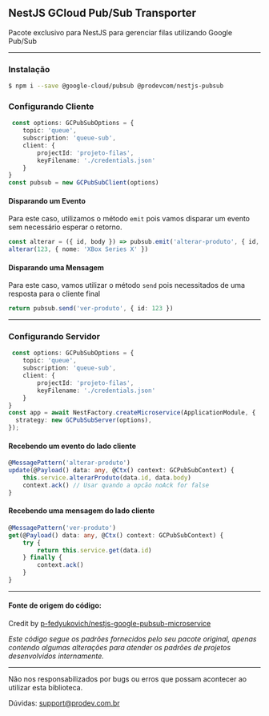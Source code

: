 ## NestJS GCloud Pub/Sub Transporter
Pacote exclusivo para NestJS para gerenciar filas utilizando Google Pub/Sub
***
### Instalação
```bash
$ npm i --save @google-cloud/pubsub @prodevcom/nestjs-pubsub
```
### Configurando Cliente
```typescript
 const options: GCPubSubOptions = {
	topic: 'queue',
	subscription: 'queue-sub',
	client: {
		projectId: 'projeto-filas',
		keyFilename: './credentials.json'
	}
}
const pubsub = new GCPubSubClient(options)
```
#### Disparando um Evento
Para este caso, utilizamos o método `emit` pois vamos disparar um evento sem necessário esperar o retorno.
```typescript
const alterar = ({ id, body }) => pubsub.emit('alterar-produto', { id, body })
alterar(123, { nome: 'XBox Series X' })
```
#### Disparando uma Mensagem
Para este caso, vamos utilizar o método `send` pois necessitados de uma resposta para o cliente final
```typescript
return pubsub.send('ver-produto', { id: 123 })
```
***
### Configurando Servidor
```typescript
 const options: GCPubSubOptions = {
	topic: 'queue',
	subscription: 'queue-sub',
	client: {
		projectId: 'projeto-filas',
		keyFilename: './credentials.json'
	}
}
const app = await NestFactory.createMicroservice(ApplicationModule, {
  strategy: new GCPubSubServer(options),
});
```

#### Recebendo um evento do lado cliente

```typescript
@MessagePattern('alterar-produto')
update(@Payload() data: any, @Ctx() context: GCPubSubContext) {
	this.service.alterarProduto(data.id, data.body)
	context.ack() // Usar quando a opcão noAck for false
}
```

#### Recebendo uma mensagem do lado cliente

```typescript
@MessagePattern('ver-produto')
get(@Payload() data: any, @Ctx() context: GCPubSubContext) {
	try {
		return this.service.get(data.id)
	} finally {
		context.ack()
	}
}
```
***
#### Fonte de origem do código:
Credit
by [p-fedyukovich/nestjs-google-pubsub-microservice](https://github.com/p-fedyukovich/nestjs-google-pubsub-microservice)

_Este código segue os padrões fornecidos pelo seu pacote original, apenas contendo algumas alterações para atender os
padrões de projetos desenvolvidos internamente._
***

Não nos responsabilizados por bugs ou erros que possam acontecer ao utilizar esta biblioteca.

Dúvidas: [support@prodev.com.br](mailto:support@prodev.com.br)
